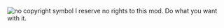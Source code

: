 ![no copyright symbol](https://mirrors.creativecommons.org/presskit/icons/pd.png)
I reserve no rights to this mod. Do what you want with it.
